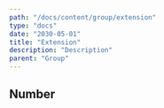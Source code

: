 ```yaml
---
path: "/docs/content/group/extension"
type: "docs"
date: "2030-05-01"
title: "Extension"
description: "Description"
parent: "Group"
---
```


<h2>Number</h2>

<demo>
  <div class="demo-item" data-iframe="demos/group/extension/number" data-name="line">
  </div>
</demo>
